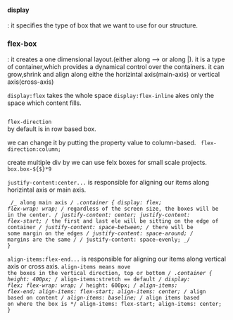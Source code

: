 <span><h4>display</h4></span>: it specifies the type of box that we want to use for our structure.

<h3>flex-box</h3>: it creates a one dimensional layout.(either along --> or along |).
it is a type of container,which provides a dynamical control over the containers.
it can grow,shrink and align along eithe the horizintal axis(main-axis) or vertical axis(cross-axis)

<code>display:flex</code> takes the whole space
<code>display:flex-inline</code> akes only the space which content fills.

<code>
flex-direction
</code>
by default is in row based box.

we can change it by putting the property value to column-based.
<code> flex-direction:column;</code>

create multiple div by
we can use felx boxes for small scale projects.
<code>box.box-${$}\*9</code>

<code>justify-content:center...</code> is responsible for aligning our items along horizintal axis or main axis.

<code> /_ along main axis _/
.container {
display: flex;
flex-wrap: wrap;
/_ regardless of the screen size, the boxes will be in the center. _/
justify-content: center;
justify-content: flex-start;
/_ the first and last ele will be sitting on the edge of container _/
justify-content: space-between;
/_ there will be some margin on the edges _/
justify-content: space-around;
/_ margins are the same _/
/_ justify-content: space-evenly; _/
}</code>

<code>align-items:flex-end...</code> is responsible for aligning our items along vertical axis or cross axis.
<code>align-items means move the boxes in the vertical direction, top or bottom _/
.container {
height: 400px;
/_ align-items:stretch == default _/
display: flex;
flex-wrap: wrap;
/_ height: 600px; _/
align-items: flex-end;
align-items: flex-start;
align-items: center;
/_ align based on content _/
align-items: baseline;
/_ align items based on where the box is \*/
align-items: flex-start;
align-items: center;
}</code>
<code></code>
<code></code>
<code></code>
<code></code>
<code></code>
<code></code>
